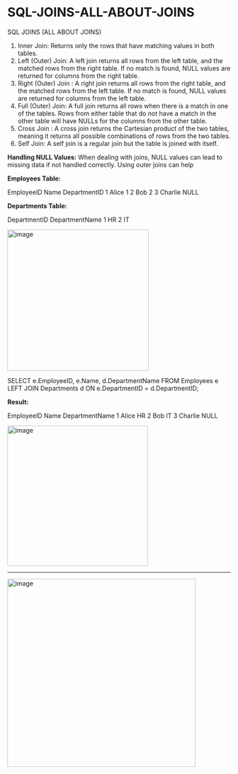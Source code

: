 # SQL-JOINS-ALL-ABOUT-JOINS
SQL JOINS (ALL ABOUT JOINS)

1. Inner Join: Returns only the rows that have matching values in both tables.
2. Left (Outer) Join: A left join returns all rows from the left table, and the matched rows from the right table. If no match is found, NULL values are returned for columns from the right table.
3. Right (Outer) Join : A right join returns all rows from the right table, and the matched rows from the left table. If no match is found, NULL values are returned for columns from the left table.
4. Full (Outer) Join: A full join returns all rows when there is a match in one of the tables. Rows from either table that do not have a match in the other table will have NULLs for the columns from the other table.
5. Cross Join : A cross join returns the Cartesian product of the two tables, meaning it returns all possible combinations of rows from the two tables.
6. Self Join: A self join is a regular join but the table is joined with itself.

**Handling NULL Values:** When dealing with joins, NULL values can lead to missing data if not handled correctly. Using outer joins can help

**Employees Table:**

EmployeeID	Name	DepartmentID
1			Alice	1
2			Bob		2
3			Charlie	NULL

**Departments Table:**

DepartmentID	DepartmentName
1				HR
2				IT

<img width="319" alt="image" src="https://github.com/user-attachments/assets/79774fe7-e467-4f2a-a50c-fbeb4aae6b6e">


SELECT e.EmployeeID, e.Name, d.DepartmentName
FROM Employees e
LEFT JOIN Departments d ON e.DepartmentID = d.DepartmentID;

**Result:**

EmployeeID	Name	DepartmentName
1			Alice	HR
2			Bob		IT
3			Charlie	NULL

<img width="317" alt="image" src="https://github.com/user-attachments/assets/81c70836-61bd-44f1-ba94-df5dddfb7fe2">

-----------------------------------

<img width="425" alt="image" src="https://github.com/user-attachments/assets/8e4e2db2-535c-466f-ab7f-4ce8056adbe6">

